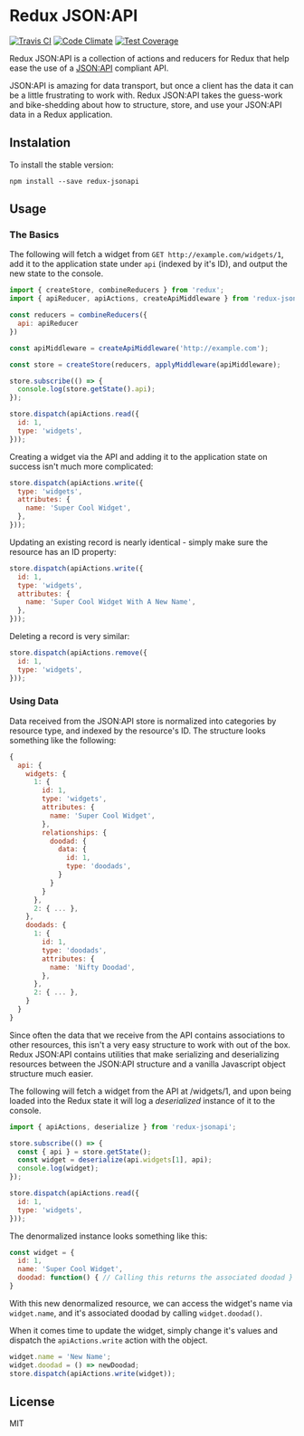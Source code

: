 # Redux JSON:API

[![Travis CI](https://travis-ci.org/andyhite/redux-jsonapi.svg)](https://travis-ci.org/andyhite/redux-jsonapi)
[![Code Climate](https://codeclimate.com/github/andyhite/redux-jsonapi/badges/gpa.svg)](https://codeclimate.com/github/andyhite/redux-jsonapi)
[![Test Coverage](https://codeclimate.com/github/andyhite/redux-jsonapi/badges/coverage.svg)](https://codeclimate.com/github/andyhite/redux-jsonapi/coverage)

Redux JSON:API is a collection of actions and reducers for Redux that help ease the use of a [JSON:API](http://jsonapi.org/) compliant API.

JSON:API is amazing for data transport, but once a client has the data it can be a little frustrating to work with. Redux JSON:API takes the guess-work and bike-shedding about how to structure, store, and use your JSON:API data in a Redux application.

## Instalation

To install the stable version:

```
npm install --save redux-jsonapi
```

## Usage

### The Basics

The following will fetch a widget from `GET http://example.com/widgets/1`, add it to the application state under `api` (indexed by it's ID), and output the new state to the console.

```js
import { createStore, combineReducers } from 'redux';
import { apiReducer, apiActions, createApiMiddleware } from 'redux-jsonapi';

const reducers = combineReducers({
  api: apiReducer
})

const apiMiddleware = createApiMiddleware('http://example.com');

const store = createStore(reducers, applyMiddleware(apiMiddleware);

store.subscribe(() => {
  console.log(store.getState().api);
});

store.dispatch(apiActions.read({
  id: 1,
  type: 'widgets',
}));
```

Creating a widget via the API and adding it to the application state on success isn't much more complicated:

```js
store.dispatch(apiActions.write({
  type: 'widgets',
  attributes: {
    name: 'Super Cool Widget',
  },
}));
```

Updating an existing record is nearly identical - simply make sure the resource has an ID property:

```js
store.dispatch(apiActions.write({
  id: 1,
  type: 'widgets',
  attributes: {
    name: 'Super Cool Widget With A New Name',
  },
}));
```

Deleting a record is very similar:

```js
store.dispatch(apiActions.remove({
  id: 1,
  type: 'widgets',
}));
```

### Using Data

Data received from the JSON:API store is normalized into categories by resource type, and indexed by the resource's ID. The structure looks something like the following:

```js
{
  api: {
    widgets: {
      1: {
        id: 1,
        type: 'widgets',
        attributes: {
          name: 'Super Cool Widget',
        },
        relationships: {
          doodad: {
            data: {
              id: 1,
              type: 'doodads',
            }
          }
        }
      },
      2: { ... },
    },
    doodads: {
      1: {
        id: 1,
        type: 'doodads',
        attributes: {
          name: 'Nifty Doodad',
        },
      },
      2: { ... },
    }
  }
}
```

Since often the data that we receive from the API contains associations to other resources, this isn't a very easy structure to work with out of the box. Redux JSON:API contains utilities that make serializing and deserializing resources between the JSON:API structure and a vanilla Javascript object structure much easier.

The following will fetch a widget from the API at /widgets/1, and upon being loaded into the Redux state it will log a *deserialized* instance of it to the console.

```js
import { apiActions, deserialize } from 'redux-jsonapi';

store.subscribe(() => {
  const { api } = store.getState();
  const widget = deserialize(api.widgets[1], api);
  console.log(widget);
});

store.dispatch(apiActions.read({
  id: 1,
  type: 'widgets',
}));
```

The denormalized instance looks something like this:

```js
const widget = {
  id: 1,
  name: 'Super Cool Widget',
  doodad: function() { // Calling this returns the associated doodad }
}
```

With this new denormalized resource, we can access the widget's name via `widget.name`, and it's associated doodad by calling `widget.doodad()`.

When it comes time to update the widget, simply change it's values and dispatch the `apiActions.write` action with the object.

```js
widget.name = 'New Name';
widget.doodad = () => newDoodad;
store.dispatch(apiActions.write(widget));
```

## License

MIT
